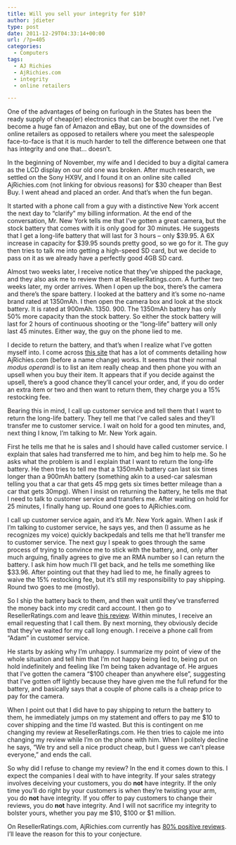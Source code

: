 ```yaml
---
title: Will you sell your integrity for $10?
author: jdieter
type: post
date: 2011-12-29T04:33:14+00:00
url: /?p=405
categories:
  - Computers
tags:
  - AJ Richies
  - AjRichies.com
  - integrity
  - online retailers

---
```

One of the advantages of being on furlough in the States has been the ready supply of cheap(er) electronics that can be bought over the net. I&#8217;ve become a huge fan of Amazon and eBay, but one of the downsides of online retailers as opposed to retailers where you meet the salespeople face-to-face is that it is much harder to tell the difference between one that has integrity and one that&#8230; doesn&#8217;t.

In the beginning of November, my wife and I decided to buy a digital camera as the LCD display on our old one was broken. After much research, we settled on the Sony HX9V, and I found it on an online site called AjRichies.com (not linking for obvious reasons) for $30 cheaper than Best Buy. I went ahead and placed an order. And that&#8217;s when the fun began.

It started with a phone call from a guy with a distinctive New York accent the next day to &#8220;clarify&#8221; my billing information. At the end of the conversation, Mr. New York tells me that I&#8217;ve gotten a great camera, but the stock battery that comes with it is only good for 30 minutes. He suggests that I get a long-life battery that will last for 3 hours &#8211; only $39.95. A 6X increase in capacity for $39.95 sounds pretty good, so we go for it. The guy then tries to talk me into getting a high-speed SD card, but we decide to pass on it as we already have a perfectly good 4GB SD card.

Almost two weeks later, I receive notice that they&#8217;ve shipped the package, and they also ask me to review them at ResellerRatings.com. A further two weeks later, my order arrives. When I open up the box, there&#8217;s the camera and there&#8217;s the spare battery. I looked at the battery and it&#8217;s some no-name brand rated at 1350mAh. I then open the camera box and look at the stock battery. It is rated at 900mAh. 1350. 900. The 1350mAh battery has only 50% more capacity than the stock battery. So either the stock battery will last for 2 hours of continuous shooting or the &#8220;long-life&#8221; battery will only last 45 minutes. Either way, the guy on the phone lied to me.

I decide to return the battery, and that&#8217;s when I realize what I&#8217;ve gotten myself into. I come across [this site][1] that has a lot of comments detailing how AjRichies.com (before a name change) works. It seems that their normal _modus operandi_ is to list an item really cheap and then phone you with an upsell when you buy their item. It appears that if you decide against the upsell, there&#8217;s a good chance they&#8217;ll cancel your order, and, if you do order an extra item or two and then want to return them, they charge you a 15% restocking fee.

Bearing this in mind, I call up customer service and tell them that I want to return the long-life battery. They tell me that I&#8217;ve called sales and they&#8217;ll transfer me to customer service. I wait on hold for a good ten minutes, and, next thing I know, I&#8217;m talking to Mr. New York again.

First he tells me that he is sales and I should have called customer service. I explain that sales had transferred me to him, and beg him to help me. So he asks what the problem is and I explain that I want to return the long-life battery. He then tries to tell me that a 1350mAh battery can last six times longer than a 900mAh battery (something akin to a used-car salesman telling you that a car that gets 45 mpg gets six times better mileage than a car that gets 30mpg). When I insist on returning the battery, he tells me that I need to talk to customer service and transfers me. After waiting on hold for 25 minutes, I finally hang up. Round one goes to AjRichies.com.

I call up customer service again, and it&#8217;s Mr. New York again. When I ask if I&#8217;m talking to customer service, he says yes, and then (I assume as he recognizes my voice) quickly backpedals and tells me that he&#8217;ll transfer me to customer service. The next guy I speak to goes through the same process of trying to convince me to stick with the battery, and, only after much arguing, finally agrees to give me an RMA number so I can return the battery. I ask him how much I&#8217;ll get back, and he tells me something like $33.96. After pointing out that they had lied to me, he finally agrees to waive the 15% restocking fee, but it&#8217;s still my responsibility to pay shipping. Round two goes to me (mostly).

So I ship the battery back to them, and then wait until they&#8217;ve transferred the money back into my credit card account. I then go to ResellerRatings.com and leave [this review][2]. Within minutes, I receive an email requesting that I call them. By next morning, they obviously decide that they&#8217;ve waited for my call long enough. I receive a phone call from &#8220;Adam&#8221; in customer service.

He starts by asking why I&#8217;m unhappy. I summarize my point of view of the whole situation and tell him that I&#8217;m not happy being lied to, being put on hold indefinitely and feeling like I&#8217;m being taken advantage of. He argues that I&#8217;ve gotten the camera &#8220;$100 cheaper than anywhere else&#8221;, suggesting that I&#8217;ve gotten off lightly because they have given me the full refund for the battery, and basically says that a couple of phone calls is a cheap price to pay for the camera.

When I point out that I did have to pay shipping to return the battery to them, he immediately jumps on my statement and offers to pay me $10 to cover shipping and the time I&#8217;d wasted. But this is contingent on me changing my review at ResellerRatings.com. He then tries to cajole me into changing my review while I&#8217;m on the phone with him. When I politely decline he says, &#8220;We try and sell a nice product cheap, but I guess we can&#8217;t please everyone,&#8221; and ends the call.

So why did I refuse to change my review? In the end it comes down to this. I expect the companies I deal with to have integrity. If your sales strategy involves deceiving your customers, you do **not** have integrity. If the only time you&#8217;ll do right by your customers is when they&#8217;re twisting your arm, you do **not** have integrity. If you offer to pay customers to change their reviews, you do **not** have integrity. And I will not sacrifice my integrity to bolster yours, whether you pay me $10, $100 or $1 million.

On ResellerRatings.com, AjRichies.com currently has [80% positive reviews][3]. I&#8217;ll leave the reason for this to your conjecture.

 [1]: http://thoughts-of-dave.blogspot.com/2011/05/ajrichardcom-aka-aj-richard-beware.html
 [2]: http://www.resellerratings.com/user/jdieter
 [3]: http://www.resellerratings.com/store/AjRichard